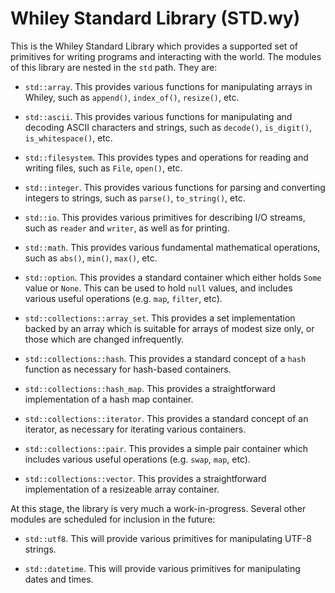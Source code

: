 # Whiley Standard Library (STD.wy)

This is the Whiley Standard Library which provides a supported set of
primitives for writing programs and interacting with the world.  The
modules of this library are nested in the `std` path.  They are:

- `std::array`.  This provides various functions for manipulating
  arrays in Whiley, such as `append()`, `index_of()`, `resize()`, etc.

- `std::ascii`.  This provides various functions for manipulating and
  decoding ASCII characters and strings, such as `decode()`,
  `is_digit()`, `is_whitespace()`, etc.

- `std::filesystem`.  This provides types and operations for reading
  and writing files, such as `File`, `open()`, etc.

- `std::integer`.  This provides various functions for parsing and
  converting integers to strings, such as `parse()`, `to_string()`,
  etc.

- `std::io`.  This provides various primitives for describing I/O
  streams, such as `reader` and `writer`, as well as for printing.

- `std::math`.  This provides various fundamental mathematical
  operations, such as `abs()`, `min()`, `max()`, etc.

- `std::option`.  This provides a standard container which either
  holds `Some` value or `None`.  This can be used to hold `null`
  values, and includes various useful operations (e.g. `map`,
  `filter`, etc).

- `std::collections::array_set`.  This provides a set implementation
  backed by an array which is suitable for arrays of modest size only,
  or those which are changed infrequently.

- `std::collections::hash`.  This provides a standard concept of a
  `hash` function as necessary for hash-based containers.

- `std::collections::hash_map`.  This provides a straightforward
  implementation of a hash map container.

- `std::collections::iterator`.  This provides a standard concept of
  an iterator, as necessary for iterating various containers.

- `std::collections::pair`.  This provides a simple pair container which includes
  various useful operations (e.g. `swap`, `map`, etc).

- `std::collections::vector`.  This provides a straightforward
  implementation of a resizeable array container.

At this stage, the library is very much a work-in-progress.  Several
other modules are scheduled for inclusion in the future:

- `std::utf8`.  This will provide various primitives for manipulating
  UTF-8 strings.

- `std::datetime`.  This will provide various primitives for
  manipulating dates and times.
